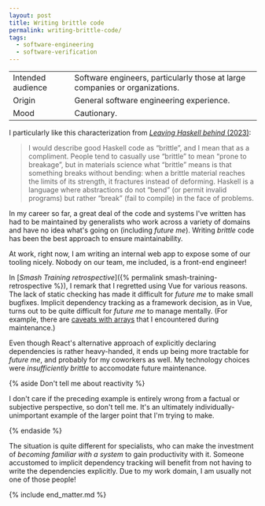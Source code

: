 ```yaml
---
layout: post
title: Writing brittle code
permalink: writing-brittle-code/
tags:
  - software-engineering
  - software-verification
---
```


<div class="publication-notes">
  <table>
    <tr>
      <td>Intended audience</td>
      <td>Software engineers, particularly those at large companies or organizations.</td>
    </tr>
    <tr>
      <td>Origin</td>
      <td>General software engineering experience.</td>
    </tr>
    <tr>
      <td>Mood</td>
      <td>Cautionary.</td>
    </tr>
  </table>
</div>

I particularly like this characterization from [*Leaving Haskell behind* (2023)](https://journal.infinitenegativeutility.com/leaving-haskell-behind):

> I would describe good Haskell code as “brittle”, and I mean that as a compliment. People tend to casually use “brittle” to mean “prone to breakage”, but in materials science what “brittle” means is that something breaks without bending: when a brittle material reaches the limits of its strength, it fractures instead of deforming. Haskell is a language where abstractions do not “bend” (or permit invalid programs) but rather “break” (fail to compile) in the face of problems.

In my career so far, a great deal of the code and systems I've written has had to be maintained by generalists who work across a variety of domains and have no idea what's going on (including *future me*). Writing *brittle* code has been the best approach to ensure maintainability.

At work, right now, I am writing an internal web app to expose some of our tooling nicely. Nobody on our team, me included, is a front-end engineer!

In [*Smash Training retrospective*]({% permalink smash-training-retrospective %}), I remark that I regretted using Vue for various reasons. The lack of static checking has made it difficult for *future me* to make small bugfixes. Implicit dependency tracking as a framework decision, as in Vue, turns out to be quite difficult for *future me* to manage mentally. (For example, there are [caveats with arrays](https://v2.vuejs.org/v2/guide/reactivity.html#For-Arrays) that I encountered during maintenance.)

Even though React's alternative approach of explicitly declaring dependencies is rather heavy-handed, it ends up being more tractable for *future me*, and probably for my coworkers as well. My technology choices were *insufficiently brittle* to accomodate future maintenance.

{% aside Don't tell me about reactivity %}

I don't care if the preceding example is entirely wrong from a factual or subjective perspective, so don't tell me. It's an ultimately individually-unimportant example of the larger point that I'm trying to make.

{% endaside %}

The situation is quite different for specialists, who can make the investment of *becoming familiar with a system* to gain productivity with it. Someone accustomed to implicit dependency tracking will benefit from not having to write the dependencies explicitly. Due to my work domain, I am usually not one of those people!

{% include end_matter.md %}
